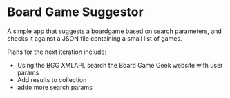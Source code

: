 # Board Game Suggestor
A simple app that suggests a boardgame based on search parameters, and checks it against a JSON file containing a small list of games.

Plans for the next iteration include:
* Using the BGG XMLAPI, search the Board Game Geek website with user params
* Add results to collection
* addo more search params
